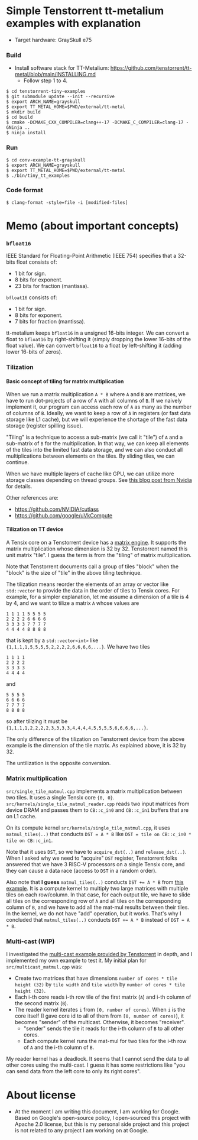 # Simple Tenstorrent tt-metalium examples with explanation

* Target hardware: GraySkull e75

### Build

* Install software stack for TT-Metalium: https://github.com/tenstorrent/tt-metal/blob/main/INSTALLING.md
  * Follow step 1 to 4.

```
$ cd tenstorrent-tiny-examples
$ git submodule update --init --recursive
$ export ARCH_NAME=grayskull
$ export TT_METAL_HOME=$PWD/external/tt-metal
$ mkdir build
$ cd build
$ cmake -DCMAKE_CXX_COMPILER=clang++-17 -DCMAKE_C_COMPILER=clang-17 -GNinja ..
$ ninja install
```

### Run

```
$ cd conv-example-tt-grayskull
$ export ARCH_NAME=grayskull
$ export TT_METAL_HOME=$PWD/external/tt-metal
$ ./bin/tiny_tt_examples
```

### Code format

```
$ clang-format -style=file -i [modified-files]
```

# Memo (about important concepts)

### `bfloat16`

IEEE Standard for Floating-Point Arithmetic (IEEE 754) specifies that a 32-bits float consists of:
* 1 bit for sign.
* 8 bits for exponent.
* 23 bits for fraction (mantissa).

`bfloat16` consists of:
* 1 bit for sign.
* 8 bits for exponent.
* 7 bits for fraction (mantissa).

tt-metalium keeps `bfloat16` in a unsigned 16-bits integer. We can convert a float to `bfloat16`
by right-shifting it (simply dropping the lower 16-bits of the float value). We can convert
`bfloat16` to a float by left-shifting it (adding lower 16-bits of zeros).

### Tilization

#### Basic concept of tiling for matrix multiplication

When we run a matrix multiplication `A * B` where `A` and `B` are matrices, we have to run
dot-projects of a row of `A` with all columns of `B`. If we naively implement it, our program
can access each row of `A` as many as the number of columns of `B`. Ideally, we want to keep
a row of `A` in registers (or fast data storage like L1 cache), but we will experience the
shortage of the fast data storage (register spilling issue).

"Tiling" is a technique to access a sub-matrix (we call it "tile") of `A` and a sub-matrix
of `B` for the multiplication. In that way, we can keep all elements of the tiles into the
limited fast data storage, and we can also conduct all multiplications between elements
on the tiles. By sliding tiles, we can continue.

When we have multiple layers of cache like GPU, we can utilize more storage classes depending
on thread groups. See [this blog post from Nvidia](https://developer.nvidia.com/blog/cutlass-linear-algebra-cuda/)
for details.

Other references are:
* https://github.com/NVIDIA/cutlass
* https://github.com/google/uVkCompute

#### Tilization on TT device

A Tensix core on a Tenstorrent device has a [matrix engine](https://github.com/tenstorrent/tt-metal/blob/main/METALIUM_GUIDE.md).
It supports the matrix multiplication whose dimension is 32 by 32. Tenstorrent named
this unit matrix "tile". I guess the term is from the "tiling" of matrix multiplication.

Note that Tenstorrent documents call a group of tiles "block" when the "block" is the size
of "tile" in the above tiling technique.

The tilization means reorder the elements of an array or vector like `std::vector`
to provide the data in the order of tiles to Tensix cores.
For example, for a simpler explanation, let me assume a dimension of a tile is
4 by 4, and we want to tilize a matrix `A` whose values are
```
1 1 1 1 5 5 5 5
2 2 2 2 6 6 6 6
3 3 3 3 7 7 7 7
4 4 4 4 8 8 8 8
```
that is kept by a `std::vector<int>` like `{1,1,1,1,5,5,5,5,2,2,2,2,6,6,6,6,...}`.
We have two tiles
```
1 1 1 1
2 2 2 2
3 3 3 3
4 4 4 4
```
and
```
5 5 5 5
6 6 6 6
7 7 7 7
8 8 8 8
```
so after tilizing it must be `{1,1,1,1,2,2,2,2,3,3,3,3,4,4,4,4,5,5,5,5,6,6,6,6,...}`.

The only difference of the tilization on Tenstorrent device from the above example
is the dimension of the tile matrix. As explained above, it is 32 by 32.

The untilization is the opposite conversion.

### Matrix multiplication

`src/single_tile_matmul.cpp` implements a matrix multiplication between two tiles.
It uses a single Tensix core `{0, 0}`. `src/kernels/single_tile_matmul_reader.cpp`
reads two input matrices from device DRAM and passes them to `CB::c_in0` and
`CB::c_in1` buffers that are on L1 cache.

On its compute kernel `src/kernels/single_tile_matmul.cpp`, it uses
`matmul_tiles(..)` that conducts `DST = A * B` like
`DST = tile on CB::c_in0 * tile on CB::c_in1`.

Note that it uses `DST`, so we have to `acquire_dst(..)` and `release_dst(..)`.
When I asked why we need to "acquire" `DST` register, Tenstorrent folks answered
that we have 3 RISC-V processors on a single Tensix core, and they can cause a
data race (access to `DST` in a random order).

Also note that **I guess** `matmul_tiles(..)` conducts `DST += A * B` from [this
example](https://github.com/tenstorrent/tt-metal/blob/7b883eb5b4bb225bfdf2edcf253d3dc7cfbbd400/tt_metal/programming_examples/matmul_common/kernels/compute/bmm.cpp#L36-L42). It is a compute kernel to multiply
two large matrices with multiple tiles on each row/column. In that case, for each
output tile, we have to slide all tiles on the corresponding row of `A` and all
tiles on the corresponding column of `B`, and we have to add all the mat-mul
results between their tiles. In the kernel, we do not have "add" operation, but
it works. That's why I concluded that `matmul_tiles(..)` conducts `DST += A * B`
instead of `DST = A * B`.

### Multi-cast (WIP)

I investigated the [multi-cast example provided by Tenstorrent](
https://github.com/tenstorrent/tt-metal/blob/main/tt_metal/programming_examples/matmul_multicore_reuse_mcast/matmul_multicore_reuse_mcast.cpp)
in depth, and I implemented my own example to test it.
My initial plan for `src/multicast_matmul.cpp` was:

* Create two matrices that have dimensions `number of cores * tile height (32)`
  by `tile width` and `tile width` by `number of cores * tile height (32)`.
* Each i-th core reads i-th row tile of the first matrix (`A`) and i-th column
  of the second matrix (`B`).
* The reader kernel iterates `i` from `[0, number of cores)`. When `i` is the
  core itself (I gave core id to all of them from `[0, number of cores)`), it
  becomes "sender" of the multicast. Otherwise, it becomes "receiver".
  * "sender" sends the tile it reads for the i-th column of `B` to all other
    cores.
  * Each compute kernel runs the mat-mul for two tiles for the i-th row of `A`
    and the i-th column of `B`.

My reader kernel has a deadlock. It seems that I cannot send the data
to all other cores using the multi-cast. I guess it has some restrictions like
"you can send data from the left core to only its right cores".

# About license

* At the moment I am writing this document, I am working for Google.
Based on Google's open-source policy, I open-sourced this project with
Apache 2.0 license, but this is my personal side project and this
project is not related to any project I am working on at Google.
